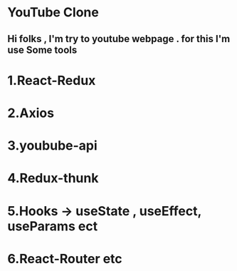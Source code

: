 # YouTube Clone
## Hi folks , I'm try to youtube webpage . for this I'm use Some tools
# 1.React-Redux 
# 2.Axios 
# 3.youbube-api 
# 4.Redux-thunk 
# 5.Hooks -> useState , useEffect, useParams ect
# 6.React-Router etc 
